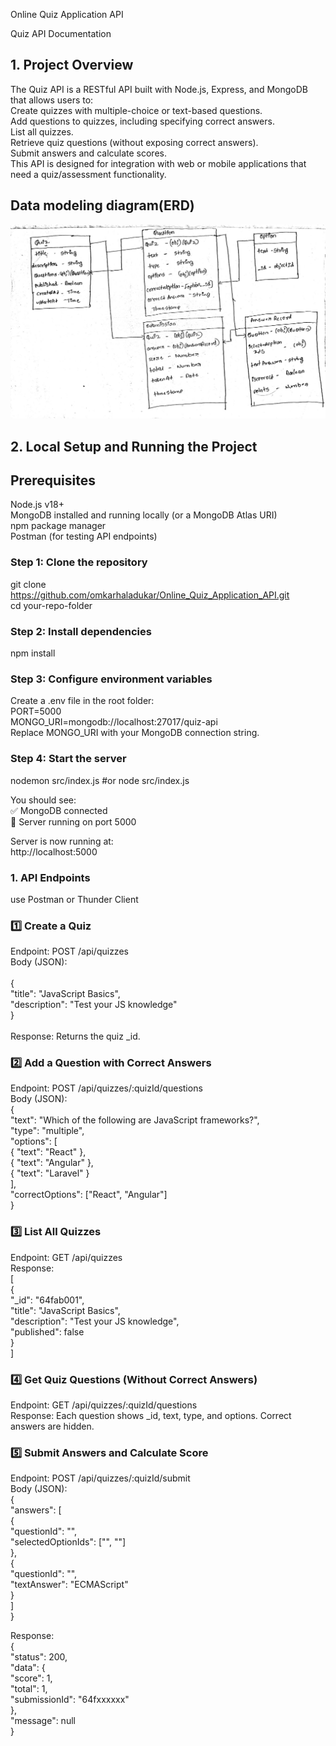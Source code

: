 Online Quiz Application API

Quiz API Documentation
## 1. Project Overview

The Quiz API is a RESTful API built with Node.js, Express, and MongoDB that allows users to:<br>
Create quizzes with multiple-choice or text-based questions.<br>
Add questions to quizzes, including specifying correct answers.<br>
List all quizzes.<br>
Retrieve quiz questions (without exposing correct answers).<br>
Submit answers and calculate scores.<br>
This API is designed for integration with web or mobile applications that need a quiz/assessment functionality.<br>

## Data modeling diagram(ERD)
![model](<WhatsApp Image 2025-10-02 at 19.35.33_5f3ee66e.jpg>)

## 2. Local Setup and Running the Project
## Prerequisites

Node.js v18+<br>
MongoDB installed and running locally (or a MongoDB Atlas URI)<br>
npm package manager<br>
Postman (for testing API endpoints)<br>

### Step 1: Clone the repository
git clone https://github.com/omkarhaladukar/Online_Quiz_Application_API.git<br>
cd your-repo-folder

### Step 2: Install dependencies
npm install

### Step 3: Configure environment variables
Create a .env file in the root folder:<br>
PORT=5000<br>
MONGO_URI=mongodb://localhost:27017/quiz-api<br>
Replace MONGO_URI with your MongoDB connection string.

### Step 4: Start the server
nodemon src/index.js
#or
node src/index.js

You should see:<br>
✅ MongoDB connected<br>
🚀 Server running on port 5000

Server is now running at:<br>
http://localhost:5000

### 1. API Endpoints
use Postman or Thunder Client

### 1️⃣ Create a Quiz

Endpoint: POST /api/quizzes<br>
Body (JSON):<br>
<br>
{<br>
  "title": "JavaScript Basics",<br>
  "description": "Test your JS knowledge"<br>
}<br>
<br>
Response: Returns the quiz _id.

### 2️⃣ Add a Question with Correct Answers

Endpoint: POST /api/quizzes/:quizId/questions<br>
Body (JSON):
<br>
{<br>
  "text": "Which of the following are JavaScript frameworks?",<br>
  "type": "multiple",<br>
  "options": [<br>
    { "text": "React" },<br>
    { "text": "Angular" },<br>
    { "text": "Laravel" }<br>
  ],<br>
  "correctOptions": ["React", "Angular"]<br>
}


### 3️⃣ List All Quizzes

Endpoint: GET /api/quizzes<br>
Response:
<br>
[<br>
  {<br>
    "_id": "64fab001",<br>
    "title": "JavaScript Basics",<br>
    "description": "Test your JS knowledge",<br>
    "published": false<br>
  }<br>
]

### 4️⃣ Get Quiz Questions (Without Correct Answers)

Endpoint: GET /api/quizzes/:quizId/questions<br>
Response: Each question shows _id, text, type, and options. Correct answers are hidden.

### 5️⃣ Submit Answers and Calculate Score

Endpoint: POST /api/quizzes/:quizId/submit<br>
Body (JSON):
<br>
{<br>
  "answers": [<br>
    {<br>
      "questionId": "<questionId>",<br>
      "selectedOptionIds": ["<optionId1>", "<optionId2>"]<br>
    },<br>
    {<br>
      "questionId": "<textQuestionId>",<br>
      "textAnswer": "ECMAScript"<br>
    }<br>
  ]<br>
}
<br>

Response:
<br>
{<br>
  "status": 200,<br>
  "data": {<br>
    "score": 1,<br>
    "total": 1,<br>
    "submissionId": "64fxxxxxx"<br>
  },<br>
  "message": null<br>
}<br>
